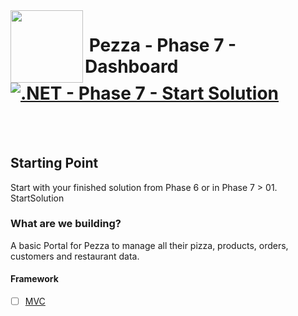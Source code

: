 <img align="left" width="116" height="116" src="../pezza-logo.png" />

# &nbsp;**Pezza - Phase 7 - Dashboard** [![.NET - Phase 7 - Start Solution](https://github.com/entelect-incubator/.NET/actions/workflows/dotnet-phase7-startsolution.yml/badge.svg)](https://github.com/entelect-incubator/.NET/actions/workflows/dotnet-phase7-startsolution.yml)

<br/><br/>

## **Starting Point**

Start with your finished solution from Phase 6 or in Phase 7 > 01. StartSolution

### **What are we building?**

A basic Portal for Pezza to manage all their pizza, products, orders, customers and restaurant data.

#### **Framework**

- [ ] [MVC](https://github.com/entelect-incubator/.NET/tree/master/Phase%207/Dashboard/MVC)